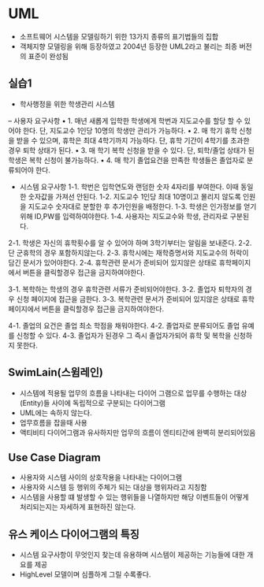 # UML

- 소프트웨어 시스템을 모델링하기 위한 13가지 종류의 표기법들의 집합
- 객체지향 모델링을 위해 등장하였고 2004년 등장한 UML2라고 불리는 최종 버전의 표준이 완성됨

## 실습1

* 학사행정을 위한 학생관리 시스템

– 사용자 요구사항
• 1. 매년 새롭게 입학한 학생에게 학번과 지도교수를 할당 할 수 있어야 한다. 단, 지도교수 1인당 10명의 학생만 관리가 가능하다.
• 2. 매 학기 휴학 신청을 받을 수 있으며, 휴학은 최대 4학기까지 가능하다. 단, 휴학 기간이 4학기를 초과한 경우 퇴학 상태가 된다.
• 3. 매 학기 복학 신청을 받을 수 있다. 단, 퇴학/졸업 상태가 된 학생은 복학 신청이 불가능하다.
• 4. 매 학기 졸업요건을 만족한 학생들은 졸업자로 분류되어야 한다.

- 시스템 요구사항
1-1. 학번은 입학연도와 랜덤한 숫자 4자리를 부여한다. 이때 동일한 숫자값을 가져선 안된다.
1-2. 지도교수 1인당 최대 10명이고 몰리지 않도록 인원을 지도교수 숫자대로 분할한 후 추가인원을 배정한다.
1-3. 학생은 인가정보를 얻기위해 ID,PW를 입력하여야한다.
1-4. 사용자는 지도교수와 학생, 관리자로 구분된다.

2-1. 학생은 자신의 휴학횟수를 알 수 있어야 하며 3학기부터는 알림을 보내준다.
2-2. 단 군휴학의 경우 포함하지않는다.
2-3. 휴학시에는 재학증명서와 지도교수의 허락이 담긴 문서가 있어야한다.
2-4. 휴학관련 문서가 준비되어 있지않은 상태로 휴학페이지에서 버튼을 클릭할경우 접근을 금지하여야한다.


3-1. 복학하는 학생의 경우 휴학관련 서류가 준비되어야한다.
3-2. 졸업자 퇴학자의 경우 신청 페이지에 접근을 금한다.
3-3. 복학관련 문서가 준비되어 있지않은 상태로 휴학페이지에서 버튼을 클릭할경우 접근을 금지하여야한다.

4-1. 졸업의 요건은 졸업 최소 학점을 채워야한다.
4-2. 졸업자로 분류되어도 졸업 유예를 신청할 수 있다.
4-3. 졸업자가 된경우 그 즉시 졸업자가되어 휴학 및 복학을 신청하지 못한다.


## SwimLain(스윔레인)

- 시스템에 적용될 업무의 흐름을 나타내는 다이어 그램으로 업무를 수행하는 대상(Entity)들 사이에 독립적으로 구분되는 다이어그램
- UML에는 속하지 않는다.
- 업무흐름을 잡을때 사용
- 액티비티 다이어그램과 유사하지만 업무의 흐름이 엔티티간에 완벽히 분리되어있음

## Use Case Diagram

- 사용자와 시스템 사이의 상호작용을 나타내는 다이어그램
- 사용자와 시스템 등 행위의 주체가 되는 대상을 행위자라고 지칭함
- 시스템을 사용할 떄 발생할 수 있는 행위들을 나열하지만 해당 이벤트들이 어떻게 처리되는지는 자세하게 표현하진 않는다.

## 유스 케이스 다이어그램의 특징

- 시스템 요구사항이 무엇인지 찾는데 유용하며 시스템이 제공하는 기능들에 대한 개요를 제공
- HighLevel 모델이며 심플하게 그릴 수록좋다.
